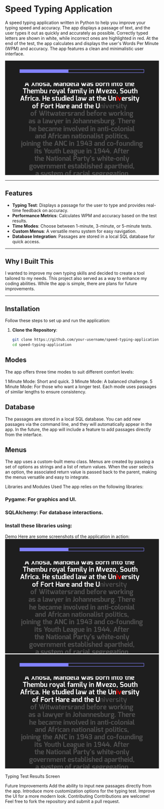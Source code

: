 # Speed Typing Application

A speed typing application written in Python to help you improve your typing speed and accuracy. The app displays a passage of text, and the user types it out as quickly and accurately as possible. Correctly typed letters are shown in white, while incorrect ones are highlighted in red. At the end of the test, the app calculates and displays the user's Words Per Minute (WPM) and accuracy. The app features a clean and minimalistic user interface.

![Demo Screenshot](./assets/demo/gameplay.png)

---

## Features

- **Typing Test**: Displays a passage for the user to type and provides real-time feedback on accuracy.
- **Performance Metrics**: Calculates WPM and accuracy based on the test results.
- **Time Modes**: Choose between 1-minute, 3-minute, or 5-minute tests.
- **Custom Menus**: A versatile menu system for easy navigation.
- **Database Integration**: Passages are stored in a local SQL database for quick access.

---

## Why I Built This

I wanted to improve my own typing skills and decided to create a tool tailored to my needs. This project also served as a way to enhance my coding abilities. While the app is simple, there are plans for future improvements.

---

## Installation

Follow these steps to set up and run the application:

1. **Clone the Repository**:
   ```bash
   git clone https://github.com/your-username/speed-typing-application.git
   cd speed-typing-application

## Modes
The app offers three time modes to suit different comfort levels:

1 Minute Mode: Short and quick.
3 Minute Mode: A balanced challenge.
5 Minute Mode: For those who want a longer test.
Each mode uses passages of similar lengths to ensure consistency.

## Database
The passages are stored in a local SQL database. You can add new passages via the command line, and they will automatically appear in the app. In the future, the app will include a feature to add passages directly from the interface.

## Menus
The app uses a custom-built menu class. Menus are created by passing a set of options as strings and a list of return values. When the user selects an option, the associated return value is passed back to the parent, making the menus versatile and easy to integrate.

Libraries and Modules Used
The app relies on the following libraries:

### Pygame: For graphics and UI.
### SQLAlchemy: For database interactions.
### Install these libraries using:

Demo
Here are some screenshots of the application in action:
![Demo Screenshot](./assets/demo/gameplay.png)
![Demo Screenshot](./assets/demo/gameplay.png)

Typing Test Results Screen

Future Improvements
Add the ability to input new passages directly from the app.
Introduce more customization options for the typing test.
Improve the UI for a more modern look.
Contributing
Contributions are welcome! Feel free to fork the repository and submit a pull request.

